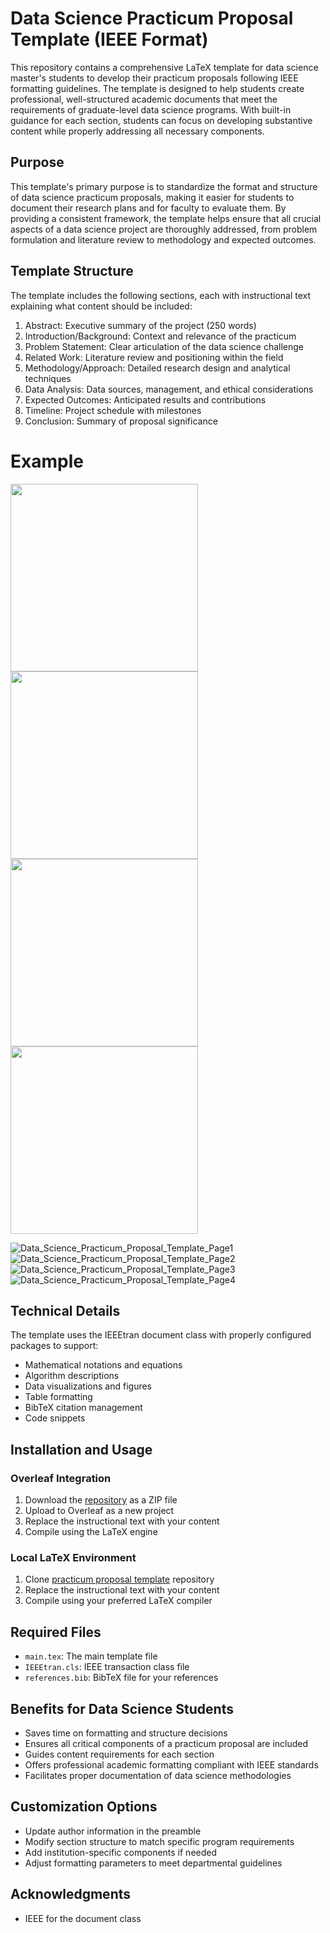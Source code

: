 # Data Science Practicum Proposal Template (IEEE Format)

This repository contains a comprehensive LaTeX template for data science master's students to develop their practicum proposals following IEEE formatting guidelines. The template is designed to help students create professional, well-structured academic documents that meet the requirements of graduate-level data science programs. With built-in guidance for each section, students can focus on developing substantive content while properly addressing all necessary components.

## Purpose
This template's primary purpose is to standardize the format and structure of data science practicum proposals, making it easier for students to document their research plans and for faculty to evaluate them. By providing a consistent framework, the template helps ensure that all crucial aspects of a data science project are thoroughly addressed, from problem formulation and literature review to methodology and expected outcomes.

## Template Structure
The template includes the following sections, each with instructional text explaining what content should be included:

1. Abstract: Executive summary of the project (250 words)
2. Introduction/Background: Context and relevance of the practicum
3. Problem Statement: Clear articulation of the data science challenge
4. Related Work: Literature review and positioning within the field
5. Methodology/Approach: Detailed research design and analytical techniques
6. Data Analysis: Data sources, management, and ethical considerations
7. Expected Outcomes: Anticipated results and contributions
8. Timeline: Project schedule with milestones
9. Conclusion: Summary of proposal significance

# Example

<a href="https://github.com/user-attachments/assets/51d8478e-f9af-436a-bb42-9593ffd3fb06">
  <img src="https://github.com/user-attachments/assets/51d8478e-f9af-436a-bb42-9593ffd3fb06" width="300"/>
</a>
<a href="https://github.com/user-attachments/assets/e81cfcdf-b592-43a5-b2cd-570fd8ed578a">
  <img src="https://github.com/user-attachments/assets/e81cfcdf-b592-43a5-b2cd-570fd8ed578a" width="300"/>
</a>
<a href="https://github.com/user-attachments/assets/981f3042-95c6-4be0-910b-993c6f373895">
  <img src="https://github.com/user-attachments/assets/981f3042-95c6-4be0-910b-993c6f373895" width="300"/>
</a>
<a href="https://github.com/user-attachments/assets/64b1ce18-c844-4e89-8916-7f2f293394e1">
  <img src="https://github.com/user-attachments/assets/64b1ce18-c844-4e89-8916-7f2f293394e1" width="300"/>
</a>


![Data_Science_Practicum_Proposal_Template_Page1](https://github.com/user-attachments/assets/51d8478e-f9af-436a-bb42-9593ffd3fb06)
![Data_Science_Practicum_Proposal_Template_Page2](https://github.com/user-attachments/assets/e81cfcdf-b592-43a5-b2cd-570fd8ed578a)
![Data_Science_Practicum_Proposal_Template_Page3](https://github.com/user-attachments/assets/981f3042-95c6-4be0-910b-993c6f373895)
![Data_Science_Practicum_Proposal_Template_Page4](https://github.com/user-attachments/assets/64b1ce18-c844-4e89-8916-7f2f293394e1)





## Technical Details

The template uses the IEEEtran document class with properly configured packages to support:

- Mathematical notations and equations
- Algorithm descriptions
- Data visualizations and figures
- Table formatting
- BibTeX citation management
- Code snippets

## Installation and Usage

### Overleaf Integration
1. Download the [repository](https://github.com/iamgmujtaba/practicum_proposal_template.git) as a ZIP file
2. Upload to Overleaf as a new project
3. Replace the instructional text with your content
4. Compile using the LaTeX engine

### Local LaTeX Environment
1. Clone [practicum proposal template](https://github.com/iamgmujtaba/practicum_proposal_template.git) repository
2. Replace the instructional text with your content
3. Compile using your preferred LaTeX compiler

## Required Files
- `main.tex`: The main template file
- `IEEEtran.cls`: IEEE transaction class file
- `references.bib`: BibTeX file for your references

## Benefits for Data Science Students
- Saves time on formatting and structure decisions
- Ensures all critical components of a practicum proposal are included
- Guides content requirements for each section
- Offers professional academic formatting compliant with IEEE standards
- Facilitates proper documentation of data science methodologies

## Customization Options
- Update author information in the preamble
- Modify section structure to match specific program requirements
- Add institution-specific components if needed
- Adjust formatting parameters to meet departmental guidelines

## Acknowledgments
- IEEE for the document class

